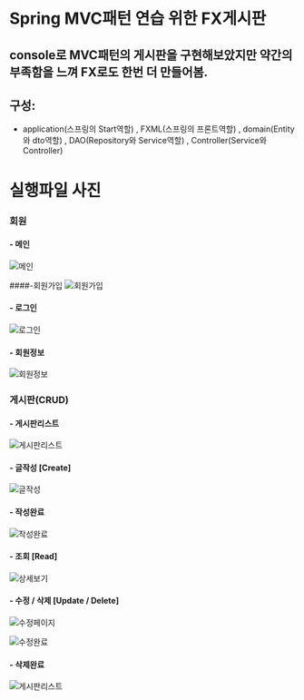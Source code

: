 # Spring MVC패턴 연습 위한 FX게시판

## console로 MVC패턴의 게시판을 구현해보았지만 약간의 부족함을 느껴 FX로도 한번 더 만들어봄.

## 구성: 
- application(스프링의 Start역할) , FXML(스프링의 프론트역할) , domain(Entity와 dto역할) , DAO(Repository와 Service역할) , Controller(Service와 Controller)
#
#

# 실행파일 사진

### 회원

#### - 메인
![메인](https://user-images.githubusercontent.com/80736178/128502926-d629e6a1-d5a3-4205-bf56-28cf331d70ff.png)


####-회원가입
![회원가입](https://user-images.githubusercontent.com/80736178/128503089-b89b60a4-e53b-422c-9b4b-7e6768511e77.png)

#### - 로그인
![로그인](https://user-images.githubusercontent.com/80736178/128503063-d78cc92b-ad9d-41d7-ad3d-85f9a78e1a62.png)

#### - 회원정보
![회원정보](https://user-images.githubusercontent.com/80736178/128502929-086b60f4-2774-4e8d-b802-1c04f4396fdd.png)


### 게시판(CRUD)


#### - 게시판리스트
![게시판리스트](https://user-images.githubusercontent.com/80736178/128502931-9f9cf0c4-cacf-4f90-b7b9-f514e6e143d3.png)

#### - 글작성 [Create]
![글작성](https://user-images.githubusercontent.com/80736178/128502932-f5031395-fb8d-41dc-8596-f81178b4e9be.png)

#### - 작성완료
![작성완료](https://user-images.githubusercontent.com/80736178/128502935-5beb29d1-48b8-4f30-a2c4-0de53f8f6036.png)

#### - 조회 [Read]
![상세보기](https://user-images.githubusercontent.com/80736178/128502936-be57522b-db02-42b4-8b0b-28109ff88c38.png)


#### - 수정 / 삭제 [Update / Delete]
![수정페이지](https://user-images.githubusercontent.com/80736178/128502939-b09a21fc-32b5-4812-ba5b-f22a17133ab5.png)

![수정완료](https://user-images.githubusercontent.com/80736178/128502940-6bc5ced3-0633-4ebe-9c14-6eb28674d16a.png)

#### - 삭제완료
![게시판리스트](https://user-images.githubusercontent.com/80736178/128502931-9f9cf0c4-cacf-4f90-b7b9-f514e6e143d3.png)

